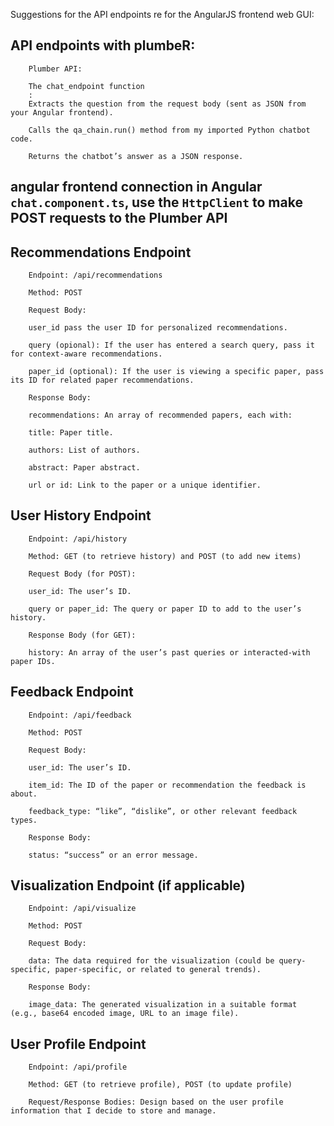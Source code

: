 
Suggestions for the API endpoints re for the AngularJS frontend web GUI:

## API endpoints with plumbeR:

		Plumber API:
		
		The chat_endpoint function
		:
		Extracts the question from the request body (sent as JSON from your Angular frontend).
		
		Calls the qa_chain.run() method from my imported Python chatbot code.
		
		Returns the chatbot’s answer as a JSON response.

## angular frontend connection in Angular `chat.component.ts`, use the `HttpClient` to make POST requests to the Plumber API

## Recommendations Endpoint

		Endpoint: /api/recommendations

		Method: POST

		Request Body:

		user_id pass the user ID for personalized recommendations.

		query (opional): If the user has entered a search query, pass it for context-aware recommendations.

		paper_id (optional): If the user is viewing a specific paper, pass its ID for related paper recommendations.

		Response Body:

		recommendations: An array of recommended papers, each with:

		title: Paper title.

		authors: List of authors.

		abstract: Paper abstract.

		url or id: Link to the paper or a unique identifier.

## User History Endpoint

		Endpoint: /api/history

		Method: GET (to retrieve history) and POST (to add new items)

		Request Body (for POST):

		user_id: The user’s ID.

		query or paper_id: The query or paper ID to add to the user’s history.

		Response Body (for GET):

		history: An array of the user’s past queries or interacted-with paper IDs.

## Feedback Endpoint

		Endpoint: /api/feedback

		Method: POST

		Request Body:

		user_id: The user’s ID.

		item_id: The ID of the paper or recommendation the feedback is about.

		feedback_type: “like”, “dislike”, or other relevant feedback types.

		Response Body:

		status: “success” or an error message.

## Visualization Endpoint (if applicable)

		Endpoint: /api/visualize

		Method: POST

		Request Body:

		data: The data required for the visualization (could be query-specific, paper-specific, or related to general trends).

		Response Body:

		image_data: The generated visualization in a suitable format (e.g., base64 encoded image, URL to an image file).

## User Profile Endpoint

		Endpoint: /api/profile

		Method: GET (to retrieve profile), POST (to update profile)

		Request/Response Bodies: Design based on the user profile information that I decide to store and manage.

